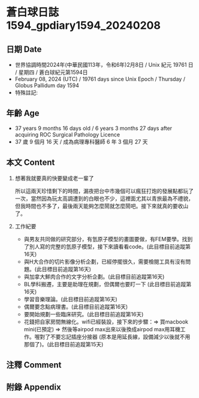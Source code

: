 [_metadata_:encoding]: - "utf-8"
[_metadata_:language]: - "zh-Hant-TW"
[_metadata_:fileformat]: - "markdown"
[_metadata_:MIME_type]: - "text/plain"
[_metadata_:markdown_version]: - "commonmark version 0.30"
[_metadata_:markdown_spec]: - "https://spec.commonmark.org/0.30/"

# 蒼白球日誌1594_gpdiary1594_20240208 #

## 日期 Date ##

* 世界協調時間2024年(中華民國113年，令和6年)2月8日 / Unix 紀元 19761 日 / 星期四 / 蒼白球紀元第1594日
* February 08, 2024 (UTC) / 19761 days since Unix Epoch / Thursday / Globus Pallidum day 1594
* 特殊註記:

## 年齡 Age ##

* 37 years 9 months 16 days old / 6 years 3 months 27 days after acquiring ROC Surgical Pathology Licence
* 37 歲 9 個月 16 天 / 成為病理專科醫師 6 年 3 個月 27 天

## 本文 Content ##

1. 想著我就要真的快要變成老一輩了

    所以這兩天珍惜剩下的時間，漏夜把台中市幾個可以瘋狂打炮的發展點都玩了一次，當然因為玩太高調遭到的白眼也不少，這裡面尤其以青旅最為不禮貌，但我時間也不多了，最後兩天能夠怎麼鬧就怎麼鬧吧。接下來就真的要收山了。
    
2. 工作紀要

   - 與男友共同做的研究部分，有氫原子模型的畫圖要做，有FEM要學。找到了別人寫的完整的氫原子模型，接下來讀看看code。(此目標目前追蹤第16天)
   - 與H大合作的切片影像分析企劃，已經停擺很久，需要檢閱工具有沒有問題。(此目標目前追蹤第16天)
   - 與加拿大鮮肉合作的文字分析企劃。(此目標目前追蹤第16天)
   - BL學科搬遷，主要是助理在規劃，但偶爾也要盯一下 (此目標目前追蹤第16天)
   - 學習音樂理論。(此目標目前追蹤第16天)
   - 偶爾要念點病理書。(此目標目前追蹤第16天)
   - 要開始規劃一些臨床研究。(此目標目前追蹤第16天)
   - 花錢把自家房間無線化。wifi已經裝設，接下來的步驟：=> 買macbook mini(已預定) => 然後等airpod max出來以後換成airpod max用耳機工作。喔對了不要忘記插座分接器 (原本是用延長線，設備減少以後就不用那個了)。(此目標目前追蹤第15天)


## 注釋 Comment ##


## 附錄 Appendix ##

